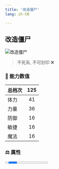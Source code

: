 ```yaml
---
title: '改造僵尸'
lang: zh-CN

---
```


<RouterBack />

## 改造僵尸

![改造僵尸](https://user-images.githubusercontent.com/78347270/115939414-0c878a80-a4d9-11eb-8742-1cefb0acd4bc.gif) 

> 不死系, 不可封印 :x: 


### 💪 能力数值

| 总档次       | 125            |
| :----------- |:-------------:|
| 体力      | 41   <Stars :number="4" />  |
| 力量      | 36   <Stars :number="3.5" />  |
| 防御      | 16  <Stars :number="1.5" />  | 
| 敏捷      | 16  <Stars :number="1.5" />  | 
| 魔法      | 16  <Stars :number="1.5" />   | 


### ⚖️ 属性


<Progress earth :number="3" />

<Progress water :number="0" />

<Progress fire :number="0" />

<Progress wind :number="7" />

### ✨ 技能栏 <Strong>9个</Strong>

- 攻击
- 防御

### 👶 1级出现点

- 参考任务: :scroll: 宠物改造计划获取



